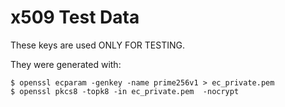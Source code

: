 # x509 Test Data

These keys are used ONLY FOR TESTING.

They were generated with:

```shell
$ openssl ecparam -genkey -name prime256v1 > ec_private.pem
$ openssl pkcs8 -topk8 -in ec_private.pem  -nocrypt
```